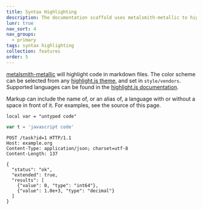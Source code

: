 ```yaml
---
title: Syntax Highlighting
description: The documentation scaffold uses metalsmith-metallic to highlight code in markdown files.
lunr: true
nav_sort: 4
nav_groups:
  - primary
tags: syntax highlighting
collection: features
order: 5
---
```

[metalsmith-metallic](https://github.com/weswigham/metalsmith-metallic) will highlight code in markdown files. The color scheme can be selected from any [highlight.js theme](https://github.com/isagalaev/highlight.js/tree/master/src/styles), and set in `style/vendors`. Supported languages can be found in the [highlight.js documentation](http://highlightjs.readthedocs.io/en/latest/css-classes-reference.html#language-names-and-aliases).

Markup can include the name of, or an alias of, a language with or without a space in front of it. For examples, see the source of this page.

```
local var = "untyped code"
```

```js
var t = 'javascript code'
```

``` http
POST /task?id=1 HTTP/1.1
Host: example.org
Content-Type: application/json; charset=utf-8
Content-Length: 137

{
  "status": "ok",
  "extended": true,
  "results": [
    {"value": 0, "type": "int64"},
    {"value": 1.0e+3, "type": "decimal"}
  ]
}
```
